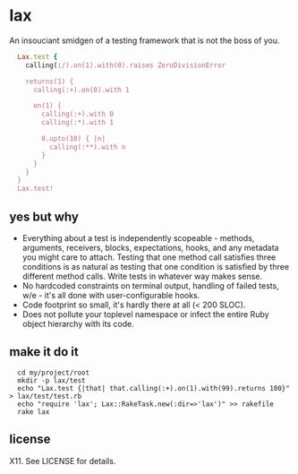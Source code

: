 lax
===
An insouciant smidgen of a testing framework that is not the boss of you.
```ruby
  Lax.test {
    calling(:/).on(1).with(0).raises ZeroDivisionError

    returns(1) {
      calling(:+).on(0).with 1

      on(1) {
        calling(:+).with 0
        calling(:*).with 1

        0.upto(10) { |n|
          calling(:**).with n
        }
      }
    }
  }
  Lax.test!
```
yes but why
-----------
* Everything about a test is independently scopeable - methods, arguments, receivers, blocks, expectations, hooks, and any metadata you might care to attach. Testing that one method call satisfies three conditions is as natural as testing that one condition is satisfied by three different method calls. Write tests in whatever way makes sense.
* No hardcoded constraints on terminal output, handling of failed tests, w/e - it's all done with user-configurable hooks.
* Code footprint so small, it's hardly there at all (< 200 SLOC).
* Does not pollute your toplevel namespace or infect the entire Ruby object hierarchy with its code.

make it do it
-------------
```shell
  cd my/project/root
  mkdir -p lax/test
  echo "Lax.test {|that| that.calling(:+).on(1).with(99).returns 100}" > lax/test/test.rb
  echo "require 'lax'; Lax::RakeTask.new(:dir=>'lax')" >> rakefile
  rake lax
```

license
-------
X11. See LICENSE for details.


